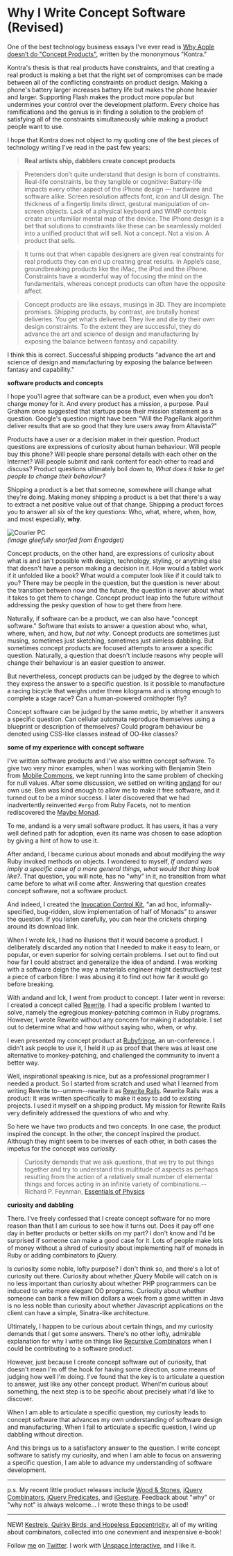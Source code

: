 Why I Write Concept Software (Revised)
===

One of the best technology business essays I've ever read is [Why Apple doesn’t do "Concept Products"](http://counternotions.com/2008/08/12/concept-products/ "Why Apple doesn&#8217;t do &#8220;Concept Products&#8221; &laquo; counternotions"), written by the mononymous "Kontra."

Kontra's thesis is that real products have constraints, and that creating a real product is making a bet that the right set of compromises can be made between all of the conflicting constraints on product design. Making a phone's battery larger increases battery life but makes the phone heavier and larger. Supporting Flash makes the product more popular but undermines your control over the development platform. Every choice has ramifications and the genius is in finding a solution to the problem of satisfying all of the constraints simultaneously while making a product people want to use.

I hope that Kontra does not object to my quoting one of the best pieces of technology writing I've read in the past few years:

> **Real artists ship, dabblers create concept products**

> Pretenders don’t quite understand that design is born of constraints. Real-life constraints, be they tangible or cognitive: Battery-life impacts every other aspect of the iPhone design — hardware and software alike. Screen resolution affects font, icon and UI design. The thickness of a fingertip limits direct, gestural manipulation of on-screen objects. Lack of a physical keyboard and WIMP controls create an unfamiliar mental map of the device. The iPhone design is a bet that solutions to constraints like these can be seamlessly molded into a unified product that will sell. Not a concept. Not a vision. A product that sells.

> It turns out that when capable designers are given real constraints for real products they can end up creating great results. In Apple’s case, groundbreaking products like the iMac, the iPod and the iPhone. Constraints have a wonderful way of focusing the mind on the fundamentals, whereas concept products can often have the opposite affect.

> Concept products are like essays, musings in 3D. They are incomplete promises. Shipping products, by contrast, are brutally honest deliveries. You get what’s delivered. They live and die by their own design constraints. To the extent they are successful, they do advance the art and science of design and manufacturing by exposing the balance between fantasy and capability.

I think this is correct. Successful shipping products "advance the art and science of design and manufacturing by exposing the balance between fantasy and capability."

**software products and concepts**

I hope you'll agree that software can be a product, even when you don't charge money for it. And every product has a mission, a purpose. Paul Graham once suggested that startups pose their mission statement as a question. Google's question might have been "Will the PageRank algorithm deliver results that are so good that they lure users away from Altavista?"

Products have a user or a decision maker in their question. Product questions are expressions of curiosity about human behaviour. Will people buy this phone? Will people share personal details with each other on the Internet? Will people submit and rank content for each other to read and discuss? Product questions ultimately boil down to, *What does it take to get people to change their behaviour?*

Shipping a product is a bet that someone, somewhere will change what they're doing. Making money shipping a product is a bet that there's a way to extract a net positive value out of that change. Shipping a product forces you to answer all six of the key questions: Who, what, where, when, how, and most especially, **why**.

![Courier PC](http://blogs.msdn.com/blogfiles/innov8showcase/WindowsLiveWriter/MicrosoftsCourierdigitaljournalexclusive_CDBA/image_6.png)  
_(image gleefully snarfed from Engadget)_

Concept products, on the other hand, are expressions of curiosity about what is and isn't possible with design, technology, styling, or anything else that doesn't have a person making a decision in it. How would a tablet work if it unfolded like a book? What would a computer look like if it could talk to you? There may be people in the question, but the question is never about the transition between now and the future, the question is never about what it takes to get them to change. Concept product leap into the future without addressing the pesky question of how to get there from here.

Naturally, if software can be a product, we can also have "concept software." Software that exists to answer a question about who, what, where, when, and how, *but not why*. Concept products are sometimes just musing, sometimes just sketching, sometimes just aimless dabbling. But sometimes concept products are focused attempts to answer a specific question. Naturally, a question that doesn't include reasons why people will change their behaviour is an easier question to answer.

But nevertheless, concept products can be judged by the degree to which they express the answer to a specific question. Is it possible to manufacture a racing bicycle that weighs under three kilograms and is strong enough to complete a stage race? Can a human-powered ornithopter fly?

Concept software can be judged by the same metric, by whether it answers a specific question. Can cellular automata reproduce themselves using a blueprint or description of themselves? Could program behaviour be denoted using CSS-like classes instead of OO-like classes?

**some of my experience with concept software**

I've written software products and I've also written concept software. To give two very minor examples, when I was working with Benjamin Stein from [Mobile Commons](http://mcommons.com/), we kept running into the same problem of checking for null values. After some discussion, we settled on writing [andand](http://github.com/raganwald/andand/ "Object#andand") for our own use. Ben was kind enough to allow me to make it free software, and it turned out to be a minor success. I later discovered that we had inadvertently reinvented `#ergo` from Ruby Facets, not to mention rediscovered the [Maybe Monad](http://moreindirection.blogspot.com/2010/04/brilliance-of-maybe-and-utility-of.html "more indirection: The Brilliance of Maybe and the Value of Static Type Checking").

To me, andand is a very small software product. It has users, it has a very well defined path for adoption, even its name was chosen to ease adoption by giving a hint of how to use it.

After andand, I became curious about monads and about modifying the way Ruby invoked methods on objects. I wondered to myself, *If andand was imply a specific case of a more general things, what would that thing look like?*. That question, you will note, has no "why" in it, no transition from what came before to what will come after. Answering that question creates concept software, not a software product.

And indeed, I created the [Invocation Control Kit](http://github.com/raganwald/ick "raganwald's ick at master - GitHub"), "an ad hoc, informally-specified, bug-ridden, slow implementation of half of Monads" to answer the question. If you listen carefully, you can hear the crickets chirping around its download link.

When I wrote Ick, I had no illusions that it would become a product. I deliberately discarded any notion that I needed to make it easy to learn, or popular, or even superior for solving certain problems. I set out to find out how far I could abstract and generalize the idea of andand. I was working with a software deign the way a materials engineer might destructively test a piece of carbon fibre: I was abusing it to find out how far it would go before breaking.

With andand and Ick, I went from product to concept. I later went in reverse: I created a concept called [Rewrite](http://github.com/raganwald/rewrite "raganwald's rewrite at master - GitHub"). I had a specific problem I wanted to solve, namely the egregious monkey-patching common in Ruby programs. However, I wrote Rewrite without any concern for making it adoptable. I set out to determine what and how without saying who, when, or why.

I even presented my concept product at [Rubyfringe](http://www.infoq.com/presentations/braithwaite-rewrite-ruby "InfoQ: Ruby.rewrite(Ruby)"), an un-conference. I didn't ask people to use it, I held it up as proof that there was at least one alternative to monkey-patching, and challenged the community to invent a better way.

Well, inspirational speaking is nice, but as a professional programmer I needed a product. So I started from scratch and used what I learned from writing Rewrite to--ummm--rewrite it as [Rewrite Rails](http://github.com/raganwald/rewrite_rails "raganwald's rewrite_rails at master - GitHub"). Rewrite Rails was a product: It was written specifically to make it easy to add to existing projects. I used it myself on a shipping product. My mission for Rewrite Rails very definitely addressed the questions of who and why.

So here we have two products and two concepts. In one case, the product inspired the concept. In the other, the concept inspired the product. Although they might seem to be inverses of each other, in both cases the impetus for the concept was *curiosity*.

> Curiosity demands that we ask questions, that we try to put things together and try to understand this multitude of aspects as perhaps resulting from the action of a relatively small number of elemental things and forces acting in an infinite variety of combinations.--Richard P. Feynman, [Essentials of Physics](http://www.yorktech.com/science/craig/PHS/Work/Feynman.htm "Essays on Science")

**curiosity and dabbling**

There. I've freely confessed that I create concept software for no more reason than that I am curious to see how it turns out. Does it pay off one day in better products or better skills on my part? I don't know and I'd be surprised if someone can make a good case for it. Lots of people make lots of money without a shred of curiosity about implementing half of monads in Ruby or adding combinators to jQuery.

Is curiosity some noble, lofty purpose? I don't think so, and there's a lot of curiosity out there. Curiosity about whether jQuery Mobile will catch on is no less important than curiosity about whether PHP programmers can be induced to write more elegant OO programs. Curiosity about whether someone can bank a few million dollars a week from a game written in Java is no less noble than curiosity about whether Javascript applications on the client can have a simple, Sinatra-like architecture.

Ultimately, I happen to be curious about certain things, and my curiosity demands that I get some answers. There's no other lofty, admirable explanation for why I write on things like [Recursive Combinators](http://github.com/raganwald/froobie/blob/master/lib/froobie/recursive_combinators.rb "lib/froobie/recursive_combinators.rb at master from raganwald's froobie - GitHub") when I could be contributing to a software product.

However, just because I create concept software out of curiosity, that doesn't mean I'm off the hook for having some direction, some means of judging how well I'm doing. I've found that the key is to articulate a question to answer, just like any other concept product. WhenI'm curious about something, the next step is to be specific about precisely what I'd like to discover.

When I am able to articulate a specific question, my curiosity leads to concept software that advances my own understanding of software design and manufacturing. When I fail to articulate a specific question, I wind up dabbling without direction.

And this brings us to a satisfactory answer to the question. I write concept software to satisfy my curiosity, and when I am able to focus on answering a specific question, I am able to advance my understanding of software development.

---

p.s. My recent little product releases include [Wood &amp; Stones](http://github.com/raganwald/wood_and_stones "raganwald's wood_and_stones at master - GitHub"), [jQuery Combinators](http://github.com/raganwald/JQuery-Combinators "raganwald's JQuery-Combinators at master - GitHub"), [jQuery Predicates](http://github.com/raganwald/jQuery-Predicates "raganwald's jQuery-Predicates at master - GitHub"), and [iGesture](http://github.com/raganwald/iGesture "raganwald's iGesture at master - GitHub"). Feedback about "why" or "why not" is always welcome... I wrote these things to be used!

----

NEW! [Kestrels, Quirky Birds, and Hopeless Egocentricity](http://leanpub.com/combinators), all of my writing about combinators, collected into one conevnient and inexpensive e-book!

Follow [me](http://reginald.braythwayt.com) on [Twitter](http://twitter.com/raganwald). I work with [Unspace Interactive](http://unspace.ca), and I like it.
